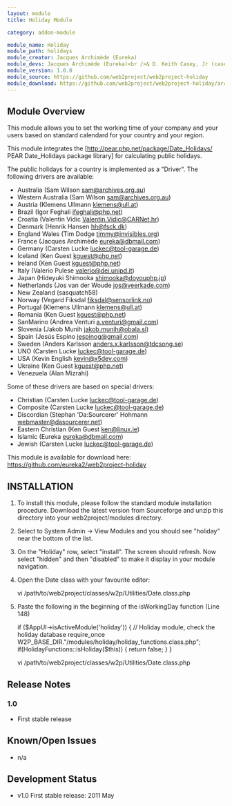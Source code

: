 ```yaml
---
layout: module
title: Holiday Module

category: addon-module

module_name: Holiday
module_path: holidays
module_creator: Jacques Archimède (Eureka)
module_devs: Jacques Archimède (Eureka)<br />& D. Keith Casey, Jr (caseysoftware)
module_version: 1.0.0
module_source: https://github.com/web2project/web2project-holiday
module_download: https://github.com/web2project/web2project-holiday/archive/master.zip
---
```


## Module Overview

This module allows you to set the working time of your company and your users based on standard calendard for your country and your region.

This module integrates the [http://pear.php.net/package/Date_Holidays/ PEAR Date_Holidays package library] for calculating public holidays.

The public holidays for a country is implemented as a "Driver". The following drivers are available:

* Australia (Sam Wilson <sam@archives.org.au>)
* Western Australia (Sam Wilson <sam@archives.org.au>)
* Austria (Klemens Ullmann <klemens@ull.at>)
* Brazil (Igor Feghali <ifeghali@php.net>)
* Croatia (Valentin Vidic <Valentin.Vidic@CARNet.hr>)
* Denmark (Henrik Hansen <hh@fsck.dk>)
* England Wales (Tim Dodge <timmy@invisibles.org>)
* France (Jacques Archimède <eureka@dbmail.com>)
* Germany (Carsten Lucke <luckec@tool-garage.de>)
* Iceland (Ken Guest <kguest@php.net>)
* Ireland (Ken Guest <kguest@php.net>)
* Italy (Valerio Pulese <valerio@dei.unipd.it>)
* Japan (Hideyuki Shimooka <shimooka@doyouphp.jp>)
* Netherlands (Jos van der Woude <jos@veerkade.com>)
* New Zealand (sasquatch58)
* Norway (Vegard Fiksdal <fiksdal@sensorlink.no>)
* Portugal (Klemens Ullmann <klemens@ull.at>)
* Romania (Ken Guest <kguest@php.net>)
* SanMarino (Andrea Venturi <a.venturi@gmail.com>)
* Slovenia (Jakob Munih <jakob.munih@obala.si>)
* Spain (Jesús Espino <jespinog@gmail.com>)
* Sweden (Anders Karlsson <anders.x.karlsson@tdcsong.se>)
* UNO (Carsten Lucke <luckec@tool-garage.de>)
* USA (Kevin English <kevin@x5dev.com>)
* Ukraine (Ken Guest <kguest@php.net>)
* Venezuela (Alan Mizrahi)

Some of these drivers are based on special drivers:

* Christian (Carsten Lucke <luckec@tool-garage.de>)
* Composite (Carsten Lucke <luckec@tool-garage.de>)
* Discordian (Stephan 'Da:Sourcerer' Hohmann <webmaster@dasourcerer.net>)
* Eastern Christian (Ken Guest <ken@linux.ie>)
* Islamic (Eureka <eureka@dbmail.com>)
* Jewish (Carsten Lucke <luckec@tool-garage.de>)

This module is available for download here: https://github.com/eureka2/web2project-holiday

## INSTALLATION

1. To install this module, please follow the standard module installation procedure. Download the latest version from Sourceforge and unzip this directory into your web2project/modules directory.
1. Select to System Admin -> View Modules and you should see "holiday" near the bottom of the list.
1. On the "Holiday" row, select "install". The screen should refresh. Now select "hidden" and then "disabled" to make it display in your module navigation.
1. Open the Date class with your favourite editor:

    vi /path/to/web2project/classes/w2p/Utilities/Date.class.php

1. Paste the following in the beginning of the isWorkingDay function (Line 148)

    if ($AppUI->isActiveModule('holiday')) {
        // Holiday module, check the holiday database
        require_once W2P_BASE_DIR."/modules/holiday/holiday_functions.class.php";
        if(HolidayFunctions::isHoliday($this)) {
            return false;
        }
    }


    vi /path/to/web2project/classes/w2p/Utilities/Date.class.php

## Release Notes

### 1.0

* First stable release

## Known/Open Issues

* n/a

## Development Status

* v1.0 First stable release: 2011 May